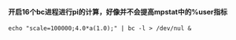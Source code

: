 #### 开启16个bc进程进行pi的计算，好像并不会提高mpstat中的%user指标

```
echo "scale=100000;4.0*a(1.0);" | bc -l > /dev/nul &
```
